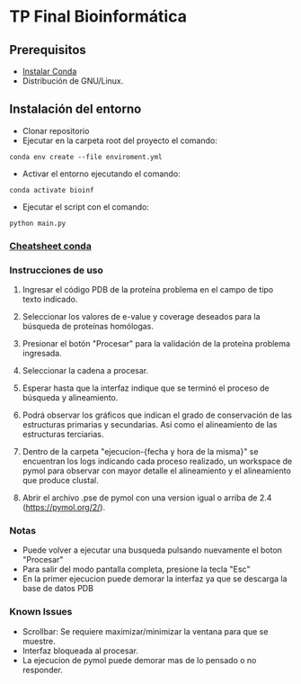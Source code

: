 # TP Final Bioinformática

## Prerequisitos
- [Instalar Conda](https://docs.conda.io/en/latest/)
- Distribución de GNU/Linux.

## Instalación del entorno
- Clonar repositorio
- Ejecutar en la carpeta root del proyecto el comando: 
```
conda env create --file enviroment.yml
```
- Activar el entorno ejecutando el comando: 
```
conda activate bioinf
```
- Ejecutar el script con el comando: 
```
python main.py
```

### [Cheatsheet conda](https://docs.conda.io/projects/conda/en/latest/_downloads/843d9e0198f2a193a3484886fa28163c/conda-cheatsheet.pdf)

### Instrucciones de uso

1. Ingresar el código PDB de la proteína problema en el campo de tipo texto indicado.

2. Seleccionar los valores de e-value y coverage deseados para la búsqueda de proteínas homólogas.

3. Presionar el botón "Procesar" para la validación de la proteína problema ingresada.

4. Seleccionar la cadena a procesar.

5. Esperar hasta que la interfaz indique que se terminó el proceso de búsqueda y alineamiento.

6. Podrá observar los gráficos que indican el grado de conservación de las estructuras primarias y secundarias. Así como el alineamiento de las estructuras terciarias.

7. Dentro de la carpeta "ejecucion-{fecha y hora de la misma}" se encuentran los logs indicando cada proceso realizado, un workspace de pymol para observar con mayor detalle el alineamiento y el alineamiento que produce clustal.

8. Abrir el archivo .pse de pymol con una version igual o arriba de 2.4 (https://pymol.org/2/).

### Notas
- Puede volver a ejecutar una busqueda pulsando nuevamente el boton "Procesar"
- Para salir del modo pantalla completa, presione la tecla "Esc"
- En la primer ejecucion puede demorar la interfaz ya que se descarga la base de datos PDB

### Known Issues
- Scrollbar: Se requiere maximizar/minimizar la ventana para que se muestre.
- Interfaz bloqueada al procesar.
- La ejecucion de pymol puede demorar mas de lo pensado o no responder.
